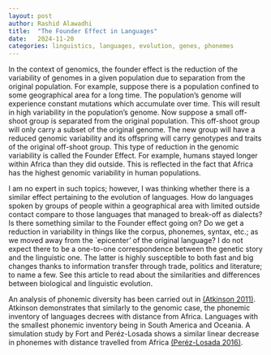 ```yaml
---
layout: post
author: Rashid Alawadhi
title:  "The Founder Effect in Languages"
date:   2024-11-20
categories: linguistics, languages, evolution, genes, phonemes
---
```


In the context of genomics, the founder effect is the reduction of the variability of genomes in a given population due to separation from the original population. For example, suppose there is a population confined to some geographical area for a long time. The population’s genome will experience constant mutations which accumulate over time. This will result in high variability in the population’s genome. Now suppose a small off-shoot group is separated from the original population. This off-shoot group will only carry a subset of the original genome. The new group will have a reduced genomic variability and its offspring will carry genotypes and traits of the original off-shoot group. This type of reduction in the genomic variability is called the Founder Effect. For example, humans stayed longer within Africa than they did outside. This is reflected in the fact that Africa has the highest genomic variability in human populations.

I am no expert in such topics; however, I was thinking whether there is a similar effect pertaining to the evolution of languages. How do languages spoken by groups of people within a geographical area with limited outside contact compare to those languages that managed to break-off as dialects? Is there something similar to the Founder effect going on? Do we get a reduction in variability in things like the corpus, phonemes, syntax, etc.; as we moved away from the `epicenter’ of the original language? I do not expect there to be a one-to-one correspondence between the genetic story and the linguistic one. The latter is highly susceptible to both fast and big changes thanks to information transfer through trade, politics and literature; to name a few. See this article to read about the similarities and differences between biological and linguistic evolution.

An analysis of phonemic diversity has been carried out in [(Atkinson 2011)]((https://www.science.org/doi/10.1126/science.1199295)). Atkinson demonstrates that similarly to the genomic case, the phonemic inventory of languages decrees with distance from Africa. Languages with the smallest phonemic inventory being in South America and Oceania. A simulation study by Fort and Peréz-Losada shows a similar linear decrease in phonemes with distance travelled from Africa [(Peréz-Losada 2016)](https://royalsocietypublishing.org/doi/10.1098/rsif.2016.0185).
